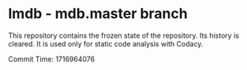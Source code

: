 # lmdb - mdb.master branch

This repository contains the frozen state of the repository.
Its history is cleared. It is used only for static code
analysis with Codacy.

Commit Time: 1716964076